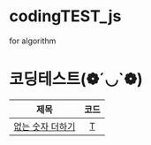 # codingTEST_js
for algorithm

# **코딩테스트(❁´◡`❁)**
|제목|코드|
|:---:|:---:|
|[없는 숫자 더하기](https://programmers.co.kr/learn/courses/30/lessons/86051)|[T](https://coderpp.tistory.com/7)|
